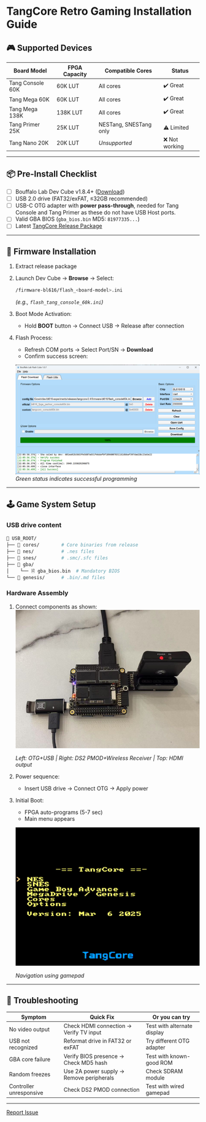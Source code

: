 # TangCore Retro Gaming Installation Guide

## 🎮 Supported Devices

| Board Model       | FPGA Capacity | Compatible Cores             | Status        |
|-------------------|---------------|------------------------------|---------------|
| Tang Console 60K  | 60K LUT       | All cores                    | ✔️ Great  |
| Tang Mega 60K     | 60K LUT       | All cores                    | ✔️ Great   |
| Tang Mega 138K    | 138K LUT      | All cores                    | ✔️ Great   |
| Tang Primer 25K   | 25K LUT       | NESTang, SNESTang only       | ⚠️ Limited   |
| Tang Nano 20K     | 20K LUT       | *Unsupported*                | ❌ Not working   |

---

## 📦 Pre-Install Checklist
- [ ] Bouffalo Lab Dev Cube v1.8.4+ ([Download](https://dev.bouffalolab.com/download))
- [ ] USB 2.0 drive (FAT32/exFAT, ≤32GB recommended)
- [ ] USB-C OTG adapter with **power pass-through**, needed for Tang Console and Tang Primer as these do not have USB Host ports.
- [ ] Valid GBA BIOS (`gba_bios.bin` MD5: `81977335...`)
- [ ] Latest [TangCore Release Package](https://github.com/nand2mario/tangcore/releases)

---

## 🔧 Firmware Installation

1. Extract release package
2. Launch Dev Cube → **Browse** → Select:
   ```bash
   /firmware-bl616/flash_<board-model>.ini
   ```
   *(e.g., `flash_tang_console_60k.ini`)*

3. Boot Mode Activation:
   - Hold **BOOT** button → Connect USB → Release after connection

4. Flash Process:
   - Refresh COM ports → Select Port/SN → **Download**
   - Confirm success screen:

   ![Firmware Flash Success](dev_cube.png)  
   *Green status indicates successful programming*

---

## 🕹️ Game System Setup

### USB drive content
```bash
📁 USB_ROOT/
├── 📁 cores/        # Core binaries from release
├── 📁 nes/          # .nes files
├── 📁 snes/         # .smc/.sfc files
├── 📁 gba/
│    └── 🗎 gba_bios.bin  # Mandatory BIOS
└── 📁 genesis/      # .bin/.md files
```

### Hardware Assembly
1. Connect components as shown:  
   ![](tangcore-user.jpg)

   *Left: OTG+USB | Right: DS2 PMOD+Wireless Receiver | Top: HDMI output*

2. Power sequence:
   - Insert USB drive → Connect OTG → Apply power

3. Initial Boot:
   - FPGA auto-programs (5-7 sec)
   - Main menu appears 

   ![](tangcore-menu.png)

   *Navigation using gamepad*

---

## 🚨 Troubleshooting

| Symptom                | Quick Fix                                  | Or you can try                |
|------------------------|--------------------------------------------|-------------------------------|
| No video output        | Check HDMI connection → Verify TV input    | Test with alternate display   |
| USB not recognized     | Reformat drive in FAT32 or exFAT           | Try different OTG adapter     |
| GBA core failure       | Verify BIOS presence → Check MD5 hash      | Test with known-good ROM      |
| Random freezes         | Use 2A power supply → Remove peripherals   | Check SDRAM module            |
| Controller unresponsive| Check DS2 PMOD connection                  | Test with wired gamepad       |

---

[Report Issue](https://github.com/nand2mario/tangcore/issues)

